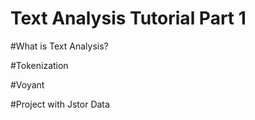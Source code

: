 # Text Analysis Tutorial Part 1

#What is Text Analysis?

#Tokenization

#Voyant

#Project with Jstor Data
